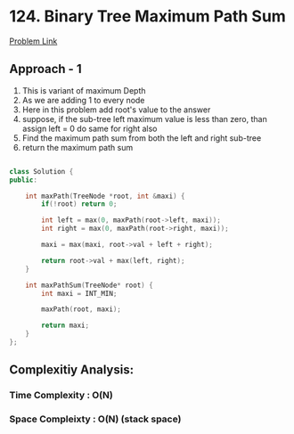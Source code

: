 # 124. Binary Tree Maximum Path Sum

[Problem Link](https://leetcode.com/problems/binary-tree-maximum-path-sum/)

## Approach - 1

1. This is variant of maximum Depth
2. As we are adding 1 to every node
3. Here in this problem add root's value to the answer
4. suppose, if the sub-tree left maximum value is less than zero, than assign left = 0 do same for right also
5. Find the maximum path sum from both the left and right sub-tree
6. return the maximum path sum

```c++

class Solution {
public:

    int maxPath(TreeNode *root, int &maxi) {
        if(!root) return 0;

        int left = max(0, maxPath(root->left, maxi));
        int right = max(0, maxPath(root->right, maxi));

        maxi = max(maxi, root->val + left + right);

        return root->val + max(left, right);
    }

    int maxPathSum(TreeNode* root) {
        int maxi = INT_MIN;

        maxPath(root, maxi);

        return maxi;
    }
};

```

## Complexitiy Analysis:

### Time Complexity : O(N)

### Space Compleixty : O(N) (stack space)
